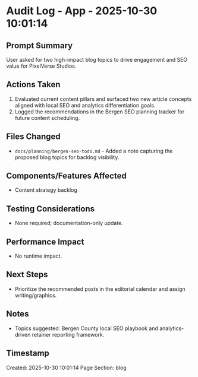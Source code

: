 # Audit Log - App - 2025-10-30 10:01:14

## Prompt Summary

User asked for two high-impact blog topics to drive engagement and SEO value for PixelVerse Studios.

## Actions Taken

1. Evaluated current content pillars and surfaced two new article concepts aligned with local SEO and analytics differentiation goals.
2. Logged the recommendations in the Bergen SEO planning tracker for future content scheduling.

## Files Changed

- `docs/planning/bergen-seo-todo.md` - Added a note capturing the proposed blog topics for backlog visibility.

## Components/Features Affected

- Content strategy backlog

## Testing Considerations

- None required; documentation-only update.

## Performance Impact

- No runtime impact.

## Next Steps

- Prioritize the recommended posts in the editorial calendar and assign writing/graphics.

## Notes

- Topics suggested: Bergen County local SEO playbook and analytics-driven retainer reporting framework.

## Timestamp

Created: 2025-10-30 10:01:14
Page Section: blog
